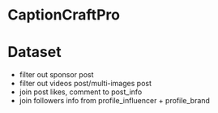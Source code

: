 # CaptionCraftPro

# Dataset
* filter out sponsor post
* filter out videos post/multi-images post
* join post likes, comment to post_info
* join followers info from profile_influencer + profile_brand
